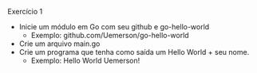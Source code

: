 Exercício 1

- Inicie um módulo em Go com seu github e go-hello-world
    - Exemplo: github.com/Uemerson/go-hello-world
- Crie um arquivo main.go
- Crie um programa que tenha como saída um Hello World + seu nome.
    - Exemplo: Hello World Uemerson!
